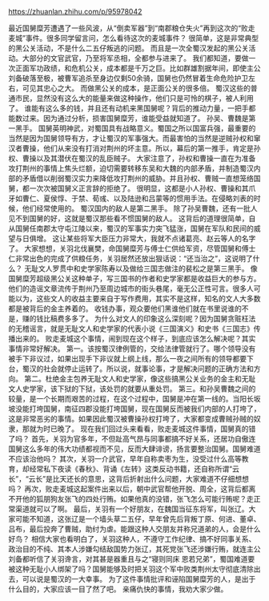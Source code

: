 https://zhuanlan.zhihu.com/p/95978042

最近国舅糜芳遭遇了一些风波，从“倒卖军器”到“南郡粮仓失火”再到这次的“败走麦城”事件。很多同学留言问，怎么看待这次的麦城事件？
很简单，这是非常典型的黑公关活动，不是什么二五仔叛逃的问题。
而且是一次全蜀汉发起的黑公关活动。大部分的文官武官，乃至将军丞相，全都参与进来了。
我们都知道，要做一次正面军功政绩，和危机公关，成本都是千万之巨。比如群雄割据年间，即使主公刘备破落至极，被曹军追杀至身边仅剩50余骑，国舅也仍然冒着生命危险护卫左右，可见其忠心之大。
而做黑公关的成本，是正面公关的很多倍。
蜀汉这些的普通市民，显然没有这么大的能量来做这种操作，他们只是可怜的棋子，被人利用了。
谁能有这么多的钱，并且还有动机来黑国舅呢？背后的推动力量，一把手都能数过来。因为通过分析，损害国舅糜芳，谁能受益就知道了。
孙吴、曹魏是第一黑手。
国舅英明神武，对蜀国具有战略意义。蜀国之所以国富兵强，最重要的当然是因为国舅领导有方，才让蜀汉的军事强大。而最害怕的当然是逆贼孙权和窜汉者曹操，他们从来没有打消对荆州的坏主意。所以，幕后的第一推手，肯定是孙权、曹操以及其潜伏在蜀汉的乱臣贼子。
大家注意了，孙权和曹操一直在为准备攻打荆州的事情上焦头烂额，迫切需要转移东吴和大魏的内部矛盾，并制造蜀汉内部的矛盾借以削弱蜀汉实力来降低攻打荆州的威胁。并且孙权、曹贼一直想笼络国舅，都一次次被国舅义正言辞的拒绝了。
很明显，这都是小人孙权、曹操和其爪牙如曹仁、夏侯惇、于禁、荀彧、以及陆逊和吕蒙等的惯用手法。在侵略刘表的时候，他们经常使用的。
蜀汉国内的敌人是第二黑手。
除了孙吴曹魏，还有一批人见不到国舅的好，这就是蜀汉那些看不惯国舅的敌人。
这背后的道理很简单，自从国舅任南郡太守屯江陵以来，蜀汉的军事实力突飞猛涨，国舅在军队和民间的威望与日俱增。
这让某些将军大臣压力非常大，我就不点诸葛亮、赵云等人的名字了。
大家想想，关羽北伐襄樊，命国舅糜芳与傅士仁供给军资，尽管国舅和傅士仁非常出色的完成了供粮任务，关羽居然还放出狠话说：“还当治之”，这说明了什么？
无耻文人罗贯中和史学家陈寿以及做给三国志做注的裴松之是第三黑手。
像国舅糜芳超级黑公关这种单子，写三国书的作者和史学家都是收益巨大的参与方。他们的造谣文章流传于荆州乃至周边城市的街头巷尾，毫无公正性可言。很多人可能以为，这些文人的收益主要来自于写作费用，其实不是这样，知名的文人大多数都是被背后的金主养着的。
收钱办事，观众要他们黑谁他们就在书里说谁的不是，赚的钱比稿费多多了。
为什么对文人的印象这么深刻呢？因为国舅贪赃枉法的无稽谣言，就是无耻文人和史学家的代表小说《三国演义》和史书《三国志》传播出来的。
败走麦城这个事情，闹到现在这个样子，到底应该怎么解决呢？其实事情非常好解决。
第一。该按蜀汉律例管的，交给法律管就行了。哪个领导没有被手下非议过，如果出现手下非议就上纲上线，那么一夜之间所有的领导都要下台，蜀汉的社会就停止运转了。所以说，就事论事，才是解决问题的正确方法和方向。
第二。杜绝金主包养无耻文人和史学家，像这些搞黑公关业务的金主和无耻文人史学家，该下狱的下狱，该处罚的就要从重处罚。
第三。和孙吴曹魏之间的较量，是一个长期而艰苦的过程，在这个过程中，国舅是冲在第一线的。当阳长坂坡没能打垮国舅，南征四郡没能打垮国舅，现在国舅反而被我们内部的人打垮了，这是非常恶劣的事情。如果因此蜀汉被曹操孙权打垮了，大家都变成曹贼孙贼的奴隶，那就为时已晚了。
现在我们回过头来看看，败走麦城这件事情，国舅真的错了吗？
首先，关羽为官多年，不但趾高气昂与同事都搞不好关系，还居功自傲连国舅这么多年的伟大功绩都视而不见，反而大肆诽谤，扬言要整治国舅。国舅难道不应该治他吗？
其次，关羽一介武官，早年自称卖枣为生，没受过什么高等教育，却经常私下夜读《春秋》、背诵《左转》这类反动书籍，还自称所谓“云长”，“云长”是比天还长的意思，这背后折射出什么问题，大家难道不仔细想想吗？
再次，败走麦城这起案件出来以后，朝中武官帮他开脱、周全，这背后都离不开他的狐朋狗友张飞的四处行贿。如果他真的没错，张飞怎么可能行贿呢？走正常渠道就可以了啊。
最后，关羽有一个好朋友，在魏国当征东将军，叫张辽。大家可能不知道，这张辽是一个墙头草二五仔，早年曾先后背叛丁原、何进、董卓、吕布，最后投奔了曹贼，助纣为虐。能跟这种人交朋友并称兄道弟的人，会是什么好鸟？
相信大家也看明白了，关羽这种人，不遵守工作纪律、搞不好同事关系、政治目的不纯、其本人涉嫌勾结敌国势力张辽，其死党张飞还涉嫌行贿，就连主公刘备都听信了关羽谗言，对其甚是器重且与之“寝则同床 恩若兄弟”，蜀国难道要被这种无耻小人绑架了吗？国舅能够及时把关羽这个军中败类荆州太守彻底清除出去，可以说是蜀汉的一大幸事。
为了这件事情批评和诬陷国舅糜芳的人，是出于什么目的，大家应该一目了然了吧。
亲痛仇快的事情，我劝大家少做。
